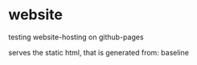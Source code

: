 website
=======

testing website-hosting on github-pages

serves the static html, that is generated from: baseline
